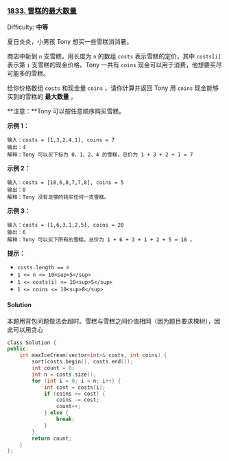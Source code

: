 ### [1833\. 雪糕的最大数量](https://leetcode-cn.com/problems/maximum-ice-cream-bars/)

Difficulty: **中等**


夏日炎炎，小男孩 Tony 想买一些雪糕消消暑。

商店中新到 `n` 支雪糕，用长度为 `n` 的数组 `costs` 表示雪糕的定价，其中 `costs[i]` 表示第 `i` 支雪糕的现金价格。Tony 一共有 `coins` 现金可以用于消费，他想要买尽可能多的雪糕。

给你价格数组 `costs` 和现金量 `coins` ，请你计算并返回 Tony 用 `coins` 现金能够买到的雪糕的 **最大数量** 。

**注意：**Tony 可以按任意顺序购买雪糕。

**示例 1：**

```
输入：costs = [1,3,2,4,1], coins = 7
输出：4
解释：Tony 可以买下标为 0、1、2、4 的雪糕，总价为 1 + 3 + 2 + 1 = 7
```

**示例 2：**

```
输入：costs = [10,6,8,7,7,8], coins = 5
输出：0
解释：Tony 没有足够的钱买任何一支雪糕。
```

**示例 3：**

```
输入：costs = [1,6,3,1,2,5], coins = 20
输出：6
解释：Tony 可以买下所有的雪糕，总价为 1 + 6 + 3 + 1 + 2 + 5 = 18 。
```

**提示：**

*   `costs.length == n`
*   `1 <= n <= 10<sup>5</sup>`
*   `1 <= costs[i] <= 10<sup>5</sup>`
*   `1 <= coins <= 10<sup>8</sup>`


#### Solution

本题用背包问题做法会超时。雪糕与雪糕之间价值相同（因为题目要求棵树），因此可以用贪心

```cpp
​class Solution {
public:
    int maxIceCream(vector<int>& costs, int coins) {
        sort(costs.begin(), costs.end());
        int count = 0;
        int n = costs.size();
        for (int i = 0; i < n; i++) {
            int cost = costs[i];
            if (coins >= cost) {
                coins -= cost;
                count++;
            } else {
                break;
            }
        }
        return count;
    }
};

```